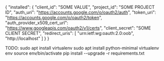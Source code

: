 {
    "installed": {
        "client_id": "SOME VALUE",
        "project_id": "SOME PROJECT ID",
        "auth_uri": "https://accounts.google.com/o/oauth2/auth",
        "token_uri": "https://accounts.google.com/o/oauth2/token",
        "auth_provider_x509_cert_url": "https://www.googleapis.com/oauth2/v1/certs",
        "client_secret": "SOME CLIENT SECRET",
        "redirect_uris": [
            "urn:ietf:wg:oauth:2.0:oob",
            "http://localhost"
        ]
    }
}


TODO:
sudo apt install virtualenv
sudo apt install python-minimal
virtualenv env
source env/bin/activate
pip install --upgrade -r requirements.txt